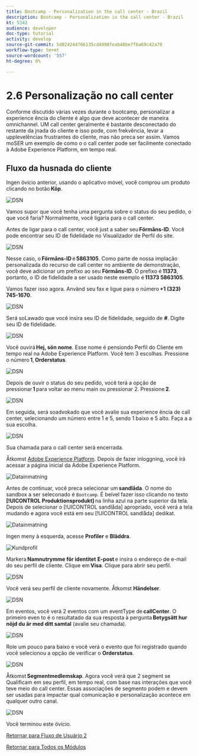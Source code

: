```yaml
---
title: Bootcamp - Personalization in the call center - Brazil
description: Bootcamp - Personalization in the call center - Brazil
kt: 5342
audience: developer
doc-type: tutorial
activity: develop
source-git-commit: 5d824244766135cd4998feab48be7f6a69c42a70
workflow-type: tm+mt
source-wordcount: '557'
ht-degree: 0%

---
```


# 2.6 Personalização no call center

Conforme discutido várias vezes durante o bootcamp, personalizar a experience ência do cliente é algo que deve acontecer de maneira omnichannel. UM call center geralmente é bastante desconectado do restante da jnada do cliente e isso pode, com frekvência, levar a upplevelências frustrantes do cliente, mas não preca ser assim. Vamos moSER um exemplo de como o o call center pode ser facilmente conectado à Adobe Experience Platform, em tempo real.

## Fluxo da husnada do cliente

Ingen övício anterior, usando o aplicativo móvel, você comprou um produto clicando no botão **Köp**.

![DSN](./images/app20.png)

Vamos supor que você tenha uma pergunta sobre o status do seu pedido, o que você faria? Normalmente, você ligaria para o call center.

Antes de ligar para o call center, você just a saber seu **Förmåns-ID**. Você pode encontrar seu ID de fidelidade no Visualizador de Perfil do site.

![DSN](./images/cc1.png)

Nesse caso, o **Förmåns-ID** é **5863105**. Como parte de nossa implação personalizada do recurso de call center no ambiente de demonstração, você deve adicionar um prefixo ao seu **Förmåns-ID**. O prefixo é **11373**, portanto, o ID de fidelidade a ser usado neste exemplo é **11373 5863105**.

Vamos fazer isso agora. Använd seu fax e ligue para o número **+1 (323) 745-1670**.

![DSN](./images/cc2.png)

Será soLawado que você insira seu ID de fidelidade, seguido de **#**. Digite seu ID de fidelidade.

![DSN](./images/cc3.png)

Você ouvirá **Hej, sön nome**. Esse nome é pensiondo Perfil do Cliente em tempo real na Adobe Experience Platform. Você tem 3 escolhas. Pressione o número **1**, **Orderstatus**.

![DSN](./images/cc4.png)

Depois de ouvir o status do seu pedido, você terá a opção de pressionar **1** para voltar ao menu main ou pressionar 2. Pressione **2**.

![DSN](./images/cc5.png)

Em seguida, será soadvokado que você avalie sua experience ência de call center, selecionando um número entre 1 e 5, sendo 1 baixo e 5 alto. Faça a a sua escolha.

![DSN](./images/cc6.png)

Sua chamada para o call center será encerrada.

Åtkomst [Adobe Experience Platform](https://experience.adobe.com/platform). Depois de fazer inloggning, você irá acessar a página inicial da Adobe Experience Platform.

![Datainmatning](./images/home.png)

Antes de continuar, você preca selecionar um **sandlåda**. O nome do sandbox a ser seleconado é ``Bootcamp``. É beível fazer isso clicando no texto **[!UICONTROL Produktionsprodukt]** na linha azul na parte superior da tela. Depois de selecionar o [!UICONTROL sandlåda] apropriado, você verá a tela mudando e agora você está em seu [!UICONTROL sandlåda] dedikat.

![Datainmatning](./images/sb1.png)

Ingen meny à esquerda, acesse **Profiler** e **Bläddra**.

![Kundprofil](./images/homemenu.png)

Markera **Namnutrymme för identitet** **E-post** e insira o endereço de e-mail do seu perfil de cliente. Clique em **Visa**. Clique para abrir seu perfil.

![DSN](./images/cc7.png)

Você verá seu perfil de cliente novamente. Åtkomst **Händelser**.

![DSN](./images/cc8.png)

Em eventos, você verá 2 eventos com um eventType de **callCenter**. O primeiro even to é o resultatado da sua resposta à pergunta **Betygsätt hur nöjd du är med ditt samtal** (avalie seu chamada).

![DSN](./images/cc9.png)

Role um pouco para baixo e você verá o evento que foi registrado quando você selecionou a opção de verificar o **Orderstatus**.

![DSN](./images/cc10.png)

Åtkomst **Segmentmedlemskap**. Agora você verá que 2 segment se Qualificam em seu perfil, em tempo real, com base nas interações que você teve meio do call center. Essas associações de segmento podem e devem ser usadas para impactar qual comunicação e personalização acontece em qualquer outro canal.

![DSN](./images/cc11.png)

Você terminou este övício.

[Retornar para Fluxo de Usuário 2](./uc2.md)

[Retornar para Todos os Módulos](../../overview.md)
